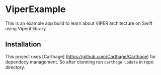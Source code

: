 # ViperExample

This is an example app build to learn about VIPER architecture on Swift using Viperit library.

## Installation

This project uses [Carthage] (https://github.com/Carthage/Carthage) for dependecy management. So after clonning run `carthage update` in repo directory.